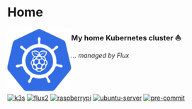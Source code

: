 # Home

<!-- markdownlint-disable first-line-heading line-length -->
<img src="./assets/images/logo.svg" align="left" width="144px" height="144px"/>

<!-- markdownlint-disable no-trailing-punctuation -->
### My home Kubernetes cluster :sailboat:

<!-- markdownlint-disable no-trailing-punctuation -->
_... managed by Flux_

<br/>
<br/>
<br/>

[![k3s](https://img.shields.io/badge/k3s-v1.23.1-yellow?style=for-the-badge&logo=kubernetes)](https://k3s.io/)
[![flux2](https://img.shields.io/badge/flux2-v0.24.1-blue?style=for-the-badge)](https://fluxcd.io/)
[![raspberrypi](https://img.shields.io/badge/Raspberry_Pi-8x_Model_4B_(4GB)-A22846?logo=raspberrypi&logoColor=A22846&style=for-the-badge)](https://www.raspberrypi.org/)
[![ubuntu-server](https://img.shields.io/badge/ubuntu_server-21.10-E95420?logo=ubuntu&logoColor=E95420&style=for-the-badge)](https://ubuntu.com/download/raspberry-pi)
[![pre-commit](https://img.shields.io/badge/pre--commit-enabled-brightgreen?logo=pre-commit&style=for-the-badge)](https://github.com/pre-commit/pre-commit)
